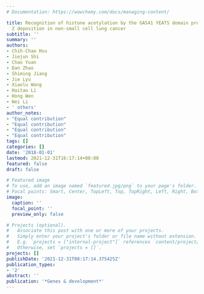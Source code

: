 ```yaml
---
# Documentation: https://wowchemy.com/docs/managing-content/

title: Recognition of histone acetylation by the GAS41 YEATS domain promotes H2A.
  Z deposition in non-small cell lung cancer
subtitle: ''
summary: ''
authors:
- Chih-Chao Hsu
- Jiejun Shi
- Chao Yuan
- Dan Zhao
- Shiming Jiang
- Jie Lyu
- Xiaolu Wang
- Haitao Li
- Hong Wen
- Wei Li
- ' others'
author_notes:
- "Equal contribution"
- "Equal contribution"
- "Equal contribution"
- "Equal contribution"
tags: []
categories: []
date: '2018-01-01'
lastmod: 2021-12-31T16:17:14+08:00
featured: false
draft: false

# Featured image
# To use, add an image named `featured.jpg/png` to your page's folder.
# Focal points: Smart, Center, TopLeft, Top, TopRight, Left, Right, BottomLeft, Bottom, BottomRight.
image:
  caption: ''
  focal_point: ''
  preview_only: false

# Projects (optional).
#   Associate this post with one or more of your projects.
#   Simply enter your project's folder or file name without extension.
#   E.g. `projects = ["internal-project"]` references `content/project/deep-learning/index.md`.
#   Otherwise, set `projects = []`.
projects: []
publishDate: '2021-12-31T08:17:14.375425Z'
publication_types:
- '2'
abstract: ''
publication: '*Genes & development*'
---
```

